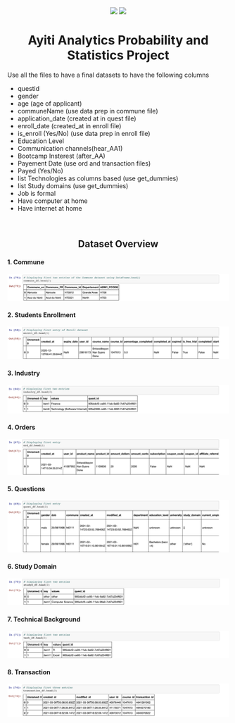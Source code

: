 <div align=center>
 
 <img src="https://img.shields.io/github/last-commit/kesnel/Ayiti-Analytics-Bootcamp-Project" />
 <img src="https://img.shields.io/github/license/kesnel/Ayiti-Analytics-Bootcamp-Project" />
 
</div>


<h1 align=center> Ayiti Analytics Probability and Statistics Project </h1>

Use all the files to have a final datasets to have the following columns
 <ul>
    <li>questid</li>
    <li>gender</li>
    <li>age (age of applicant)</li>
    <li>communeName (use data prep in commune file)</li>
    <li>application_date (created at in quest file)</li>
    <li>enroll_date (created_at in enroll file)</li>
    <li>is_enroll (Yes/No) (use data prep in enroll file)</li>
    <li>Education Level</li>
    <li>Communication channels(hear_AA1)</li>
    <li>Bootcamp Insterest (after_AA)</li>
    <li>Payement Date (use ord and transaction files)</li>
    <li>Payed (Yes/No)</li>
    <li>list Technologies as columns based (use get_dummies)</li>
    <li>list  Study domains (use get_dummies)</li>
    <li>Job is formal</li>
    <li>Have computer at home</li>
    <li>Have internet at home</li>
 </ul>
 
<br>

<h2 align=center> Dataset Overview </h2>

#### 1. Commune
<img src="docs/images/1.png" alt="Dataset screenshot" />

#### 2. Students Enrollment
<img src="docs/images/2.png" alt="Dataset screenshot" />

#### 3. Industry
<img src="docs/images/3.png" alt="Dataset screenshot" />

#### 4. Orders
<img src="docs/images/4.png" alt="Dataset screenshot" />

#### 5. Questions
<img src="docs/images/5.png" alt="Dataset screenshot" />

#### 6. Study Domain
<img src="docs/images/6.png" alt="Dataset screenshot" />

#### 7. Technical Background
<img src="docs/images/7.png" alt="Dataset screenshot" />

#### 8. Transaction
<img src="docs/images/8.png" alt="Dataset screenshot" />
